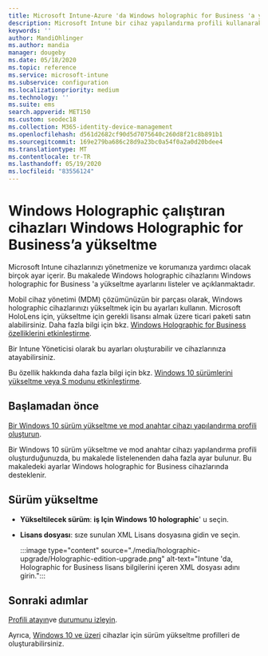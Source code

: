 ```yaml
---
title: Microsoft Intune-Azure 'da Windows holographic for Business 'a yükseltme | Microsoft Docs
description: Microsoft Intune bir cihaz yapılandırma profili kullanarak Windows 10 holographic for Business 'a yükseltin.
keywords: ''
author: MandiOhlinger
ms.author: mandia
manager: dougeby
ms.date: 05/18/2020
ms.topic: reference
ms.service: microsoft-intune
ms.subservice: configuration
ms.localizationpriority: medium
ms.technology: ''
ms.suite: ems
search.appverid: MET150
ms.custom: seodec18
ms.collection: M365-identity-device-management
ms.openlocfilehash: d561d2682cf90d5d7075640c260d8f21c8b891b1
ms.sourcegitcommit: 169e279ba686c28d9a23bc0a54f0a2a0d20bdee4
ms.translationtype: MT
ms.contentlocale: tr-TR
ms.lasthandoff: 05/19/2020
ms.locfileid: "83556124"
---
```

# <a name="upgrade-devices-running-windows-holographic-to-windows-holographic-for-business"></a>Windows Holographic çalıştıran cihazları Windows Holographic for Business’a yükseltme

Microsoft Intune cihazlarınızı yönetmenize ve korumanıza yardımcı olacak birçok ayar içerir. Bu makalede Windows holographic cihazlarını Windows holographic for Business 'a yükseltme ayarlarını listeler ve açıklanmaktadır.

Mobil cihaz yönetimi (MDM) çözümünüzün bir parçası olarak, Windows holographic cihazlarınızı yükseltmek için bu ayarları kullanın. Microsoft HoloLens için, yükseltme için gerekli lisansı almak üzere ticari paketi satın alabilirsiniz. Daha fazla bilgi için bkz. [Windows Holographic for Business özelliklerini etkinleştirme](https://docs.microsoft.com/hololens/hololens1-upgrade-enterprise).

Bir Intune Yöneticisi olarak bu ayarları oluşturabilir ve cihazlarınıza atayabilirsiniz.

Bu özellik hakkında daha fazla bilgi için bkz. [Windows 10 sürümlerini yükseltme veya S modunu etkinleştirme](edition-upgrade-configure-windows-10.md).

## <a name="before-you-begin"></a>Başlamadan önce

[Bir Windows 10 sürüm yükseltme ve mod anahtar cihazı yapılandırma profili oluşturun](edition-upgrade-configure-windows-10.md#create-the-profile).

Bir Windows 10 sürüm yükseltme ve mod anahtar cihazı yapılandırma profili oluşturduğunuzda, bu makalede listelenenden daha fazla ayar bulunur. Bu makaledeki ayarlar Windows holographic for Business cihazlarında desteklenir.

## <a name="edition-upgrade"></a>Sürüm yükseltme

- **Yükseltilecek sürüm**: **iş Için Windows 10 holographic**' u seçin.
- **Lisans dosyası**: sıze sunulan XML Lisans dosyasına gidin ve seçin.

  :::image type="content" source="./media/holographic-upgrade/Holographic-edition-upgrade.png" alt-text="Intune 'da, Holographic for Business lisans bilgilerini içeren XML dosyası adını girin.":::

## <a name="next-steps"></a>Sonraki adımlar

[Profili atayın](device-profile-assign.md)ve [durumunu izleyin](device-profile-monitor.md).

Ayrıca, [Windows 10 ve üzeri](edition-upgrade-windows-settings.md) cihazlar için sürüm yükseltme profilleri de oluşturabilirsiniz.
